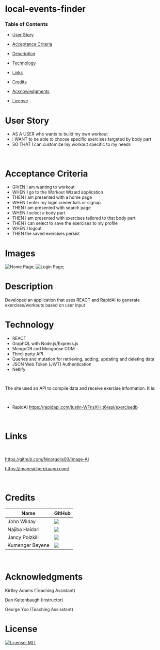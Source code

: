 # local-events-finder

### Table of Contents

- [User Story](#user-story)

- [Acceptance Criteria](#acceptance-criteria)

- [Description](#description)

- [Technology](#technology)

- [Links](#links)

- [Credits](#credits)

- [Acknowledgments](#acknowledgments)

- [License](#license)

# User Story

- AS A USER who wants to build my own workout
- I WANT to be able to choose specific exercises targeted by body part
- SO THAT I can customize my workout specific to my needs

<p>&nbsp;</p>

# Acceptance Criteria

- GIVEN I am wanting to workout 
- WHEN I go to the Workout Wizard application
- THEN I am presented with a home page 
- WHEN I enter my login credentials or signup
- THEN I am presented with search page
- WHEN I select a body part
- THEN I am presented with exercises tailored to that body part
- THEN I can select to save the exercises to my profile 
- WHEN I logout
- THEN the saved exercises persist


# Images

![Home Page](./public/images/Website%20Screenshot%20Community%20Page.png);
![Login Page](./public/images/Screenshot%20Login.png);

# Description

Developed an application that uses REACT and RapidAI to generate exercises/workouts based on user input

# Technology

- REACT
- GraphQL with Node.js/Express.js 
- MongoDB and Mongoose ODM
- Third-party API
- Queries and mutation for retrieving, adding, updating and deleting data
- JSON Web Token (JWT) Authentication
- Netlify


<p>&nbsp;</p>

The site used an API to compile data and receive exercise information. It is:

<br>

- RapidAI
https://rapidapi.com/justin-WFnsXH_t6/api/exercisedb


<p>&nbsp;</p>

# Links

<p>&nbsp;</p>

https://github.com/Nmargolis00/image-AI

https://imageai.herokuapp.com/


<p>&nbsp;</p>

# Credits
| Name | GitHub |
|------|--------|
| John Wilday | [<img src="https://img.shields.io/badge/GitHub-100000?style=for-the-badge&logo=github&logoColor=white">](https://github.com/999888Z)
| Najiba Haidari | [<img src="https://img.shields.io/badge/GitHub-100000?style=for-the-badge&logo=github&logoColor=white">](https://github.com/Najiba-Haidari)
| Jancy Polzkill | [<img src="https://img.shields.io/badge/GitHub-100000?style=for-the-badge&logo=github&logoColor=white">](https://github.com/jancypp)
| Kumenger Beyene | [<img src="https://img.shields.io/badge/GitHub-100000?style=for-the-badge&logo=github&logoColor=white">](https://github.com/kumenger)

<p>&nbsp;</p>

# Acknowledgments

Kirtley Adams (Teaching Assistant) <br>

Dan Kaltenbaugh (Instructor)<br>

George Yoo (Teaching Assisstant)

# License

[![License: MIT](https://img.shields.io/badge/License-MIT-yellow.svg)](https://opensource.org/licenses/MIT)